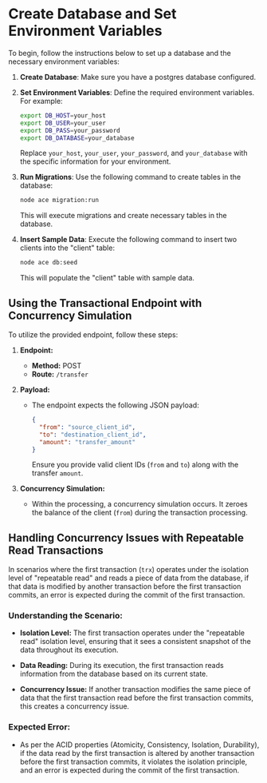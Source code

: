 # Create Database and Set Environment Variables

To begin, follow the instructions below to set up a database and the necessary environment variables:

1. **Create Database**: Make sure you have a postgres database configured.

2. **Set Environment Variables**: Define the required environment variables. For example:

   ```bash
   export DB_HOST=your_host
   export DB_USER=your_user
   export DB_PASS=your_password
   export DB_DATABASE=your_database
   ```

   Replace `your_host`, `your_user`, `your_password`, and `your_database` with the specific information for your environment.

3. **Run Migrations**: Use the following command to create tables in the database:

   ```bash
   node ace migration:run
   ```

   This will execute migrations and create necessary tables in the database.

4. **Insert Sample Data**: Execute the following command to insert two clients into the "client" table:

   ```bash
   node ace db:seed
   ```

   This will populate the "client" table with sample data.

## Using the Transactional Endpoint with Concurrency Simulation

To utilize the provided endpoint, follow these steps:

1. **Endpoint:**

   - **Method:** POST
   - **Route:** `/transfer`

2. **Payload:**

   - The endpoint expects the following JSON payload:
     ```json
     {
       "from": "source_client_id",
       "to": "destination_client_id",
       "amount": "transfer_amount"
     }
     ```
     Ensure you provide valid client IDs (`from` and `to`) along with the transfer `amount`.

3. **Concurrency Simulation:**

   - Within the processing, a concurrency simulation occurs. It zeroes the balance of the client (`from`) during the transaction processing.


## Handling Concurrency Issues with Repeatable Read Transactions

In scenarios where the first transaction (`trx`) operates under the isolation level of "repeatable read" and reads a piece of data from the database, if that data is modified by another transaction before the first transaction commits, an error is expected during the commit of the first transaction.

### Understanding the Scenario:

- **Isolation Level:** The first transaction operates under the "repeatable read" isolation level, ensuring that it sees a consistent snapshot of the data throughout its execution.

- **Data Reading:** During its execution, the first transaction reads information from the database based on its current state.

- **Concurrency Issue:** If another transaction modifies the same piece of data that the first transaction read before the first transaction commits, this creates a concurrency issue.

### Expected Error:

- As per the ACID properties (Atomicity, Consistency, Isolation, Durability), if the data read by the first transaction is altered by another transaction before the first transaction commits, it violates the isolation principle, and an error is expected during the commit of the first transaction.
